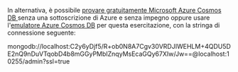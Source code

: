 In alternativa, è possibile [provare gratuitamente Microsoft Azure Cosmos DB ](https://azure.microsoft.com/try/cosmosdb/) senza una sottoscrizione di Azure e senza impegno oppure usare l'[emulatore Azure Cosmos DB](https://docs.microsoft.com/azure/cosmos-db/local-emulator) per questa esercitazione, con la stringa di connessione seguente: 

mongodb://localhost:C2y6yDjf5/R+ob0N8A7Cgv30VRDJIWEHLM+4QDU5DE2nQ9nDuVTqobD4b8mGGyPMbIZnqyMsEcaGQy67XIw/Jw==@localhost:10255/admin?ssl=true

   
